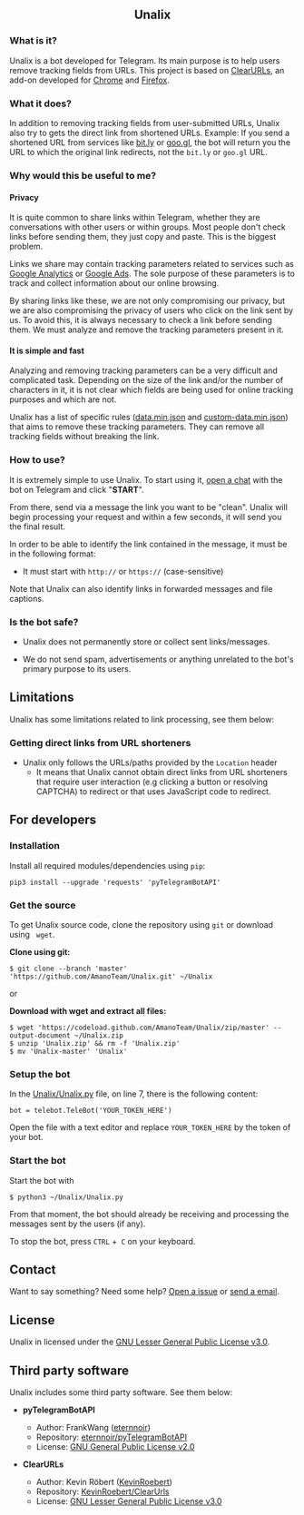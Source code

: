 <h2 align='center'>Unalix</h2>

### What is it?

Unalix is a bot developed for Telegram. Its main purpose is to help users remove tracking fields from URLs. This project is based on [ClearURLs](https://gitlab.com/KevinRoebert/ClearUrls), an add-on developed for [Chrome](https://chrome.google.com/webstore/detail/clearurls/lckanjgmijmafbedllaakclkaicjfmnk) and [Firefox](https://addons.mozilla.org/addon/clearurls).

### What it does?

In addition to removing tracking fields from user-submitted URLs, Unalix also try to gets the direct link from shortened URLs. Example: If you send a shortened URL from services like [bit.ly](https://bitly.com) or [goo.gl](https://goo.gl), the bot will return you the URL to which the original link redirects, not the `bit.ly` or `goo.gl` URL.

### Why would this be useful to me?

#### Privacy

It is quite common to share links within Telegram, whether they are conversations with other users or within groups. Most people don't check links before sending them, they just copy and paste. This is the biggest problem.

Links we share may contain tracking parameters related to services such as [Google Analytics](https://en.wikipedia.org/wiki/Google_Analytics) or [Google Ads](https://en.wikipedia.org/wiki/Google_Ads). The sole purpose of these parameters is to track and collect information about our online browsing.

By sharing links like these, we are not only compromising our privacy, but we are also compromising the privacy of users who click on the link sent by us. To avoid this, it is always necessary to check a link before sending them. We must analyze and remove the tracking parameters present in it.

#### It is simple and fast

Analyzing and removing tracking parameters can be a very difficult and complicated task. Depending on the size of the link and/or the number of characters in it, it is not clear which fields are being used for online tracking purposes and which are not.

Unalix has a list of specific rules ([data.min.json](rules/data.min.json) and [custom-data.min.json](rules/custom-data.min.json)) that aims to remove these tracking parameters. They can remove all tracking fields without breaking the link.

### How to use?

It is extremely simple to use Unalix. To start using it, [open a chat](https://t.me/Unalix_bot) with the bot on Telegram and click "**START**".

From there, send via a message the link you want to be "clean". Unalix will begin processing your request and within a few seconds, it will send you the final result.

In order to be able to identify the link contained in the message, it must be in the following format:

* It must start with `http://` or `https://` (case-sensitive)

Note that Unalix can also identify links in forwarded messages and file captions.

### Is the bot safe?

* Unalix does not permanently store or collect sent links/messages.

* We do not send spam, advertisements or anything unrelated to the bot's primary purpose to its users.

## Limitations

Unalix has some limitations related to link processing, see them below:

### Getting direct links from URL shorteners

- Unalix only follows the URLs/paths provided by the `Location` header
   - It means that Unalix cannot obtain direct links from URL shorteners that require user interaction (e.g clicking a button or resolving CAPTCHA) to redirect or that uses JavaScript code to redirect.

## For developers

### Installation

Install all required modules/dependencies using `pip`:

```
pip3 install --upgrade 'requests' 'pyTelegramBotAPI'
```

### Get the source

To get Unalix source code, clone the repository using `git` or download using ` wget`.

**Clone using git:**

```
$ git clone --branch 'master' 'https://github.com/AmanoTeam/Unalix.git' ~/Unalix
```

or

**Download with wget and extract all files:**

```
$ wget 'https://codeload.github.com/AmanoTeam/Unalix/zip/master' --output-document ~/Unalix.zip
$ unzip 'Unalix.zip' && rm -f 'Unalix.zip'
$ mv 'Unalix-master' 'Unalix'
```
### Setup the bot

In the [Unalix/Unalix.py](Unalix.py#L7) file, on line 7, there is the following content:

```
bot = telebot.TeleBot('YOUR_TOKEN_HERE')
```

Open the file with a text editor and replace `YOUR_TOKEN_HERE` by the token of your bot.

### Start the bot

Start the bot with

```
$ python3 ~/Unalix/Unalix.py
```

From that moment, the bot should already be receiving and processing the messages sent by the users (if any).

To stop the bot, press `CTRL` +` C` on your keyboard. 

## Contact

Want to say something? Need some help? [Open a issue](https://github.com/AmanoTeam/Unalix/issues) or [send a email](http://scr.im:80/SnwMds).

## License

Unalix in licensed under the [GNU Lesser General Public License v3.0](https://github.com/AmanoTeam/Unalix/blob/master/LICENSE).

## Third party software

Unalix includes some third party software. See them below:

- **pyTelegramBotAPI**
  - Author: FrankWang ([eternnoir](https://github.com/eternnoir))
  - Repository: [eternnoir/pyTelegramBotAPI](https://github.com/eternnoir/pyTelegramBotAPI)
  - License: [GNU General Public License v2.0](https://github.com/eternnoir/pyTelegramBotAPI/blob/master/LICENSE)

- **ClearURLs**
  - Author: Kevin Röbert ([KevinRoebert](https://gitlab.com/KevinRoebert))
  - Repository: [KevinRoebert/ClearUrls](https://gitlab.com/KevinRoebert/ClearUrls)
  - License: [GNU Lesser General Public License v3.0](https://gitlab.com/KevinRoebert/ClearUrls/blob/master/LICENSE)
